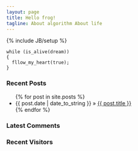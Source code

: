 ```yaml
---
layout: page
title: Hello frog!
tagline: About algorithm About life
---
```

{% include JB/setup %}

    while (is_alive(dream))
    {
      fllow_my_heart(true);
    }
  
<section>
   <h3>Recent Posts</h3>
   <ul class="post">
  {% for post in site.posts %}
    <li><span>{{ post.date | date_to_string }}</span> &raquo; <a href="{{ BASE_PATH }}{{ post.url }}">{{ post.title }}</a></li>
  {% endfor %}
   </ul>
</section>

<section>
   <h3>Latest Comments</h3>
   <ul class="ds-recent-comments" data-num-items="10" data-show-avatars="1" data-show-time="1" data-show-title="1" data-show-admin="1" data-excerpt-length="18"></ul>
</section>

<section style="width:250px;">
    <h3>Recent Visitors</h3>
    <ul class="ds-recent-visitors" data-num-items="4" data-avatar-size="45" style="margin-top:10px;"></ul>
</section>